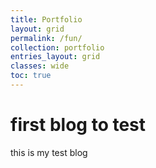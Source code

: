 ```yaml
---
title: Portfolio
layout: grid
permalink: /fun/
collection: portfolio
entries_layout: grid
classes: wide
toc: true
---
```


# first blog to test

this is my test blog
